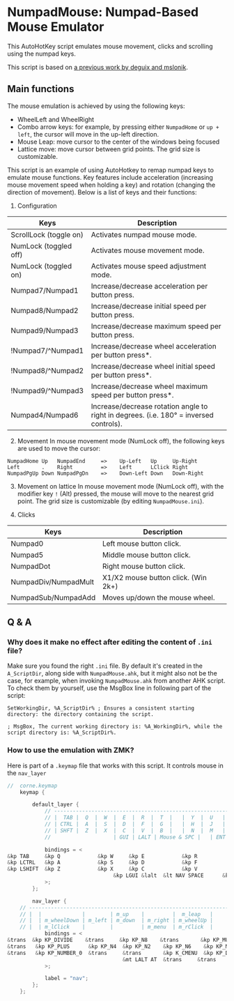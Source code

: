 # NumpadMouse: Numpad-Based Mouse Emulator
This AutoHotKey script emulates mouse movement, clicks and scrolling using the numpad keys.

This script is based on [a previous work by deguix and mslonik](https://github.com/mslonik/Autohotkey-scripts/tree/master/NumpadMouse).

## Main functions
The mouse emulation is achieved by using the following keys:
- WheelLeft and WheelRight
- Combo arrow keys: for example, by pressing either `NumpadHome` or `up + left`, the cursor will move in the up-left direction.
- Mouse Leap: move cursor to the center of the windows being focused
- Lattice move: move cursor between grid points. The grid size is customizable.

This script is an example of using AutoHotkey to remap numpad keys to emulate mouse functions. Key features include acceleration (increasing mouse movement speed when holding a key) and rotation (changing the direction of movement). Below is a list of keys and their functions:

1. Configuration

| Keys                  | Description                                                    |
|-----------------------|----------------------------------------------------------------|
| ScrollLock (toggle on)| Activates numpad mouse mode.                                   |
| NumLock (toggled off) | Activates mouse movement mode.                                 |
| NumLock (toggled on)  | Activates mouse speed adjustment mode.                         |
| Numpad7/Numpad1       | Increase/decrease acceleration per button press.               |
| Numpad8/Numpad2       | Increase/decrease initial speed per button press.              |
| Numpad9/Numpad3       | Increase/decrease maximum speed per button press.              |
| !Numpad7/^Numpad1     | Increase/decrease wheel acceleration per button press*.        |
| !Numpad8/^Numpad2     | Increase/decrease wheel initial speed per button press*.       |
| !Numpad9/^Numpad3     | Increase/decrease wheel maximum speed per button press*.       |
| Numpad4/Numpad6       | Increase/decrease rotation angle to right in degrees. (i.e. 180° = inversed controls). |

2. Movement
In mouse movement mode (NumLock off), the following keys are used to move the cursor:
```
NumpadHome Up   NumpadEnd     =>    Up-Left   Up     Up-Right
Left       .    Right         =>    Left      LClick Right
NumpadPgUp Down NumpadPgDn    =>    Down-Left Down   Down-Right
```

3. Movement on lattice
In mouse movement mode (NumLock off), with the modifier key `!` (Alt) pressed, the mouse will move to the nearest grid point. The grid size is customizable (by editing `NumpadMouse.ini`).


4. Clicks

| Keys                  | Description                                                    |
|-----------------------|----------------------------------------------------------------|
| Numpad0               | Left mouse button click.                                       |
| Numpad5               | Middle mouse button click.                                     |
| NumpadDot             | Right mouse button click.                                      |
| NumpadDiv/NumpadMult  | X1/X2 mouse button click. (Win 2k+)                            |
| NumpadSub/NumpadAdd   | Moves up/down the mouse wheel.                                 |



## Q & A
### Why does it make no effect after editing the content of `.ini` file?
Make sure you found the right `.ini` file. By default it's created in the `A_ScriptDir`, along side with `NumpadMouse.ahk`, but it might also not be the case, for example, when invoking `NumpadMouse.ahk` from another AHK script.
To check them by yourself, use the MsgBox line in following part of the script:
``` ahk
SetWorkingDir, %A_ScriptDir% ; Ensures a consistent starting directory: the directory containing the script.

; MsgBox, The current working directory is: %A_WorkingDir%, while the script directory is: %A_ScriptDir%.
```

### How to use the emulation with ZMK?
Here is part of a `.keymap` file that works with this script. It controls mouse in the `nav_layer`

``` cpp
//  corne.keymap
    keymap {

        default_layer {
            // -----------------------------------------------------------------------------------------
            // |  TAB |  Q  |  W  |  E  |  R  |  T  |   |  Y  |  U   |  I  |  O  |  P  | BKSP |
            // | CTRL |  A  |  S  |  D  |  F  |  G  |   |  H  |  J   |  K  |  L  |  ;  |  '   |
            // | SHFT |  Z  |  X  |  C  |  V  |  B  |   |  N  |  M   |  ,  |  .  |  /  | ESC  |
            //                    | GUI | LALT | Mouse & SPC |   | ENT | SPC  | RCTRL |

            bindings = <
&kp TAB     &kp Q            &kp W     &kp E            &kp R            &kp T             &kp Y             &kp U        &kp I      &kp O       &kp P         &kp BKSP
&kp LCTRL   &kp A            &kp S     &kp D            &kp F            &kp G             &kp H             &kp J        &kp K      &kp L       &kp SEMI    &kp SQT
&kp LSHIFT  &kp Z            &kp X     &kp C            &kp V            &kp B             &kp N             &kp M        &kp COMMA  &kp DOT     &kp SLASH     &kp ESC
                                  &kp LGUI &lalt  &lt NAV SPACE      &kp ENTER  &lt NAV SPACE  &kp RCTRL
            >;
        };

        nav_layer {
    // -----------------------------------------------------------------------------------------
    // |  |             |        | m_up    |         |  m_leap   |        |        |              | m_up        | m_tog_conf |              |  | 
    // |  | m_wheelDown | m_left | m_down  | m_right | m_wheelUp |        |        | m_left       | m_down      | m_right    |              |  |
    // |  | m_lClick    |        |         | m_menu  | m_rClick  |        | m_leap |  m_wheelLeft | m_wheelDown | m_wheelUp  | m_wheelRight |  |
            bindings = <
&trans  &kp KP_DIVIDE    &trans     &kp KP_N8    &trans       &kp KP_MULTIPLY  &trans           &trans               &kp KP_N8    &kp KP_NUMLOCK   &trans           &trans
&trans   &kp KP_PLUS      &kp KP_N4  &kp KP_N2    &kp KP_N6    &kp KP_MINUS     &trans           &kp KP_N4            &kp KP_N2    &kp KP_N6        &trans           &trans
&trans   &kp KP_NUMBER_0  &trans     &trans       &kp K_CMENU  &kp KP_DOT       &kp KP_MULTIPLY  &kp LS(KP_SUBTRACT)  &kp KP_PLUS  &kp KP_SUBTRACT  &kp LS(KP_PLUS)  &tog NAV
                                     &mt LALT AT  &trans     &trans           &kp KP_NUMBER_0  &kp KP_DOT         &trans
            >;

            label = "nav";
        };
    };

```
